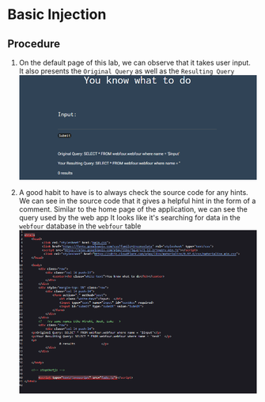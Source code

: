 # Basic Injection

## Procedure
1. On the default page of this lab, we can observe that it takes user input.  
It also presents the `Original Query` as well as the `Resulting Query`  
![Image description](images/basic-injection-home.png)

2. A good habit to have is to always check the source code for any hints.
We can see in the source code that it gives a helpful hint in the form of a comment.
Similar to the home page of the application, we can see the query used by the web app
It looks like it's searching for data in the `webfour` database in the `webfour` table
![Image-description](images/basic-injection-source.png)
